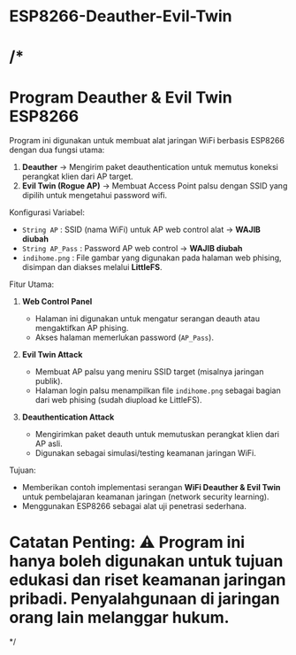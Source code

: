 # ESP8266-Deauther-Evil-Twin

/*
=====================================================================
Program Deauther & Evil Twin ESP8266
=====================================================================


Program ini digunakan untuk membuat alat jaringan WiFi berbasis ESP8266 
dengan dua fungsi utama: 
1. **Deauther** → Mengirim paket deauthentication untuk memutus koneksi 
   perangkat klien dari AP target.  
2. **Evil Twin (Rogue AP)** → Membuat Access Point palsu dengan SSID 
   yang dipilih untuk mengetahui password wifi.

Konfigurasi Variabel:
- `String AP`       : SSID (nama WiFi) untuk AP web control alat → **WAJIB diubah**    
- `String AP_Pass`  : Password AP web control → **WAJIB diubah**   
- `indihome.png`    : File gambar yang digunakan pada halaman web phising, 
  disimpan dan diakses melalui **LittleFS**.  

Fitur Utama:
1. **Web Control Panel**
   - Halaman ini digunakan untuk mengatur serangan deauth atau mengaktifkan 
     AP phising.  
   - Akses halaman memerlukan password (`AP_Pass`).  

2. **Evil Twin Attack**
   - Membuat AP palsu yang meniru SSID target (misalnya jaringan publik).  
   - Halaman login palsu menampilkan file `indihome.png` sebagai bagian dari 
     web phising (sudah diupload ke LittleFS).  

3. **Deauthentication Attack**
   - Mengirimkan paket deauth untuk memutuskan perangkat klien dari AP asli.  
   - Digunakan sebagai simulasi/testing keamanan jaringan WiFi.  

Tujuan:
- Memberikan contoh implementasi serangan **WiFi Deauther & Evil Twin** 
  untuk pembelajaran keamanan jaringan (network security learning).  
- Menggunakan ESP8266 sebagai alat uji penetrasi sederhana.  

Catatan Penting:
⚠️ Program ini hanya boleh digunakan untuk tujuan edukasi dan riset 
keamanan jaringan pribadi. Penyalahgunaan di jaringan orang lain 
melanggar hukum.  
=====================================================================
*/
